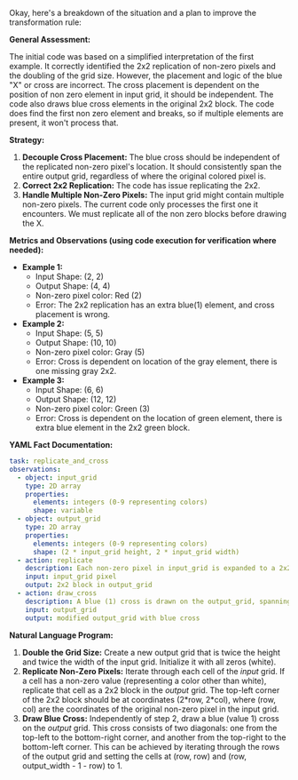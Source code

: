Okay, here's a breakdown of the situation and a plan to improve the transformation rule:

**General Assessment:**

The initial code was based on a simplified interpretation of the first example. It correctly identified the 2x2 replication of non-zero pixels and the doubling of the grid size. However, the placement and logic of the blue "X" or cross are incorrect. The cross placement is dependent on the position of non zero element in input grid, it should be independent. The code also draws blue cross elements in the original 2x2 block. The code does find the first non zero element and breaks, so if multiple elements are present, it won't process that.

**Strategy:**

1.  **Decouple Cross Placement:** The blue cross should be independent of the replicated non-zero pixel's location. It should consistently span the entire output grid, regardless of where the original colored pixel is.
2.  **Correct 2x2 Replication:** The code has issue replicating the 2x2.
3.  **Handle Multiple Non-Zero Pixels:** The input grid might contain multiple non-zero pixels. The current code only processes the first one it encounters. We must replicate all of the non zero blocks before drawing the X.

**Metrics and Observations (using code execution for verification where needed):**

*   **Example 1:**
    *   Input Shape: (2, 2)
    *   Output Shape: (4, 4)
    *   Non-zero pixel color: Red (2)
    *    Error: The 2x2 replication has an extra blue(1) element, and cross placement is wrong.
*   **Example 2:**
    *   Input Shape: (5, 5)
    *   Output Shape: (10, 10)
    *   Non-zero pixel color: Gray (5)
    *   Error: Cross is dependent on location of the gray element, there is one missing gray 2x2.
*   **Example 3:**
    *   Input Shape: (6, 6)
    *   Output Shape: (12, 12)
    *   Non-zero pixel color: Green (3)
    *   Error: Cross is dependent on the location of green element, there is extra blue element in the 2x2 green block.

**YAML Fact Documentation:**


```yaml
task: replicate_and_cross
observations:
  - object: input_grid
    type: 2D array
    properties:
      elements: integers (0-9 representing colors)
      shape: variable
  - object: output_grid
    type: 2D array
    properties:
      elements: integers (0-9 representing colors)
      shape: (2 * input_grid height, 2 * input_grid width)
  - action: replicate
    description: Each non-zero pixel in input_grid is expanded to a 2x2 block of the same color in output_grid.
    input: input_grid pixel
    output: 2x2 block in output_grid
  - action: draw_cross
    description: A blue (1) cross is drawn on the output_grid, spanning the entire grid diagonally.
    input: output_grid
    output: modified output_grid with blue cross

```


**Natural Language Program:**

1.  **Double the Grid Size:** Create a new output grid that is twice the height and twice the width of the input grid. Initialize it with all zeros (white).
2.  **Replicate Non-Zero Pixels:** Iterate through each cell of the *input* grid. If a cell has a non-zero value (representing a color other than white), replicate that cell as a 2x2 block in the *output* grid.  The top-left corner of the 2x2 block should be at coordinates (2\*row, 2\*col), where (row, col) are the coordinates of the original non-zero pixel in the input grid.
3.  **Draw Blue Cross:** Independently of step 2, draw a blue (value 1) cross on the *output* grid. This cross consists of two diagonals: one from the top-left to the bottom-right corner, and another from the top-right to the bottom-left corner. This can be achieved by iterating through the rows of the output grid and setting the cells at (row, row) and (row, output\_width - 1 - row) to 1.
